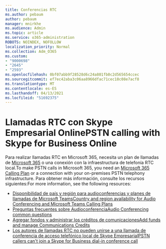 ```yaml
---
title: Conferencias RTC
ms.author: pebaum
author: pebaum
manager: mnirkhe
ms.audience: Admin
ms.topic: article
ms.service: o365-administration
ROBOTS: NOINDEX, NOFOLLOW
localization_priority: Normal
ms.collection: Adm_O365
ms.custom:
- "9000698"
- "2645"
- "2593"
ms.openlocfilehash: 0bf07abb9f28528d6c24a801fb0c2d565654ccec
ms.sourcegitcommit: ef7ec42aba3c06aa8966dfac71cec18c08e7acf8
ms.translationtype: MT
ms.contentlocale: es-ES
ms.lasthandoff: 04/13/2021
ms.locfileid: "51692375"
---
```

# <a name="pstn-calling-with-skype-for-business-online"></a><span data-ttu-id="b6670-102">Llamadas RTC con Skype Empresarial Online</span><span class="sxs-lookup"><span data-stu-id="b6670-102">PSTN calling with Skype for Business Online</span></span>

<span data-ttu-id="b6670-103">Para realizar llamadas RTC en Microsoft 365, necesita un plan de llamadas de [Microsoft 365](https://docs.microsoft.com/microsoftteams/what-is-phone-system-in-office-365#more-about-calling-plans) o una conexión con la infraestructura de telefonía RTC local.</span><span class="sxs-lookup"><span data-stu-id="b6670-103">To make PSTN calls in Microsoft 365, you need an [Microsoft 365 Calling Plan](https://docs.microsoft.com/microsoftteams/what-is-phone-system-in-office-365#more-about-calling-plans) or a connection with your on-premises PSTN telephony infrastructure.</span></span> <span data-ttu-id="b6670-104">Para obtener más información, consulte los recursos siguientes:</span><span class="sxs-lookup"><span data-stu-id="b6670-104">For more information, see the following resources:</span></span> 

- [<span data-ttu-id="b6670-105">Disponibilidad de país y región para audioconferencias y planes de llamadas de Microsoft Teams</span><span class="sxs-lookup"><span data-stu-id="b6670-105">Country and region availability for Audio Conferencing and Microsoft Teams Calling Plans</span></span>](https://docs.microsoft.com/microsoftteams/country-and-region-availability-for-audio-conferencing-and-calling-plans/country-and-region-availability-for-audio-conferencing-and-calling-plans) 
- [<span data-ttu-id="b6670-106">Preguntas frecuentes sobre Audioconferencia</span><span class="sxs-lookup"><span data-stu-id="b6670-106">Audio Conferencing common questions</span></span>](https://docs.microsoft.com/microsoftteams/audio-conferencing-common-questions)
- [<span data-ttu-id="b6670-107">Agregar fondos y administrar los créditos de comunicaciones</span><span class="sxs-lookup"><span data-stu-id="b6670-107">Add funds and manage Communications Credits</span></span>](https://docs.microsoft.com/microsoftteams/add-funds-and-manage-communications-credits)
- [<span data-ttu-id="b6670-108">Los autores de llamadas RTC no pueden unirse a una llamada de conferencia de acceso telefónico local de Skype Empresarial</span><span class="sxs-lookup"><span data-stu-id="b6670-108">PSTN callers can't join a Skype for Business dial-in conference call</span></span>](https://docs.microsoft.com/SkypeForBusiness/troubleshoot/online-conferencing/pstn-callers-cant-join-dial-in-call)